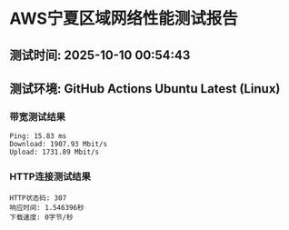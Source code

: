 # AWS宁夏区域网络性能测试报告
## 测试时间: 2025-10-10 00:54:43
## 测试环境: GitHub Actions Ubuntu Latest (Linux)

### 带宽测试结果
```
Ping: 15.83 ms
Download: 1907.93 Mbit/s
Upload: 1731.89 Mbit/s
```

### HTTP连接测试结果
```
HTTP状态码: 307
响应时间: 1.546396秒
下载速度: 0字节/秒
```

